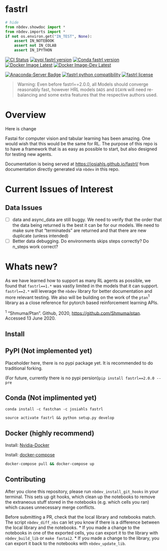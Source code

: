 fastrl
================

<!-- WARNING: THIS FILE WAS AUTOGENERATED! DO NOT EDIT! -->

``` python
# hide
from nbdev.showdoc import *
from nbdev.imports import *
if not os.environ.get("IN_TEST", None):
    assert IN_NOTEBOOK
    assert not IN_COLAB
    assert IN_IPYTHON
```

[![CI
Status](https://github.com/josiahls/fastrl/workflows/Fastrl%20Testing/badge.svg)](https://github.com/josiahls/fastrl/actions?query=workflow%3A%22Fastrl+Testing%22)
[![pypi fastrl
version](https://img.shields.io/pypi/v/fastrl.svg)](https://pypi.python.org/pypi/fastrl)
[![Conda fastrl
version](https://img.shields.io/conda/v/josiahls/fastrl.svg)](https://anaconda.org/josiahls/fastrl)
[![Docker Image
Latest](https://img.shields.io/docker/v/josiahls/fastrl?label=Docker&sort=date.png)](https://hub.docker.com/repository/docker/josiahls/fastrl)
[![Docker Image-Dev
Latest](https://img.shields.io/docker/v/josiahls/fastrl-dev?label=Docker%20Dev&sort=date.png)](https://hub.docker.com/repository/docker/josiahls/fastrl-dev)

[![Anaconda-Server
Badge](https://anaconda.org/josiahls/fastrl/badges/platforms.svg)](https://anaconda.org/josiahls/fastrl)
[![fastrl python
compatibility](https://img.shields.io/pypi/pyversions/fastrl.svg)](https://pypi.python.org/pypi/fastrl)
[![fastrl
license](https://img.shields.io/pypi/l/fastrl.svg)](https://pypi.python.org/pypi/fastrl)

> Warning: Even before fastrl==2.0.0, all Models should converge
> reasonably fast, however HRL models `DADS` and `DIAYN` will need
> re-balancing and some extra features that the respective authors used.

# Overview

Here is change

Fastai for computer vision and tabular learning has been amazing. One
would wish that this would be the same for RL. The purpose of this repo
is to have a framework that is as easy as possible to start, but also
designed for testing new agents.

Documentation is being served at https://josiahls.github.io/fastrl/ from
documentation directly generated via `nbdev` in this repo.

# Current Issues of Interest

## Data Issues

-   [ ] data and async_data are still buggy. We need to verify that the
    order that the data being returned is the best it can be for our
    models. We need to make sure that “terminateds” are returned and
    that there are new duplicate (unless intended)
-   [ ] Better data debugging. Do environments skips steps correctly? Do
    n_steps work correct?

# Whats new?

As we have learned how to support as many RL agents as possible, we
found that `fastrl==1.*` was vastly limited in the models that it can
support. `fastrl==2.*` will leverage the `nbdev` library for better
documentation and more relevant testing. We also will be building on the
work of the `ptan`<sup>1</sup> library as a close reference for pytorch
based reinforcement learning APIs.

<sup>1</sup> “Shmuma/Ptan”. Github, 2020,
https://github.com/Shmuma/ptan. Accessed 13 June 2020.

## Install

## PyPI (Not implemented yet)

Placeholder here, there is no pypi package yet. It is recommended to do
traditional forking.

(For future, currently there is no pypi
persion)`pip install fastrl==2.0.0 --pre`

## Conda (Not implimented yet)

`conda install -c fastchan -c josiahls fastrl`

`source activate fastrl && python setup.py develop`

## Docker (highly recommend)

Install:
[Nvidia-Docker](https://docs.nvidia.com/datacenter/cloud-native/container-toolkit/install-guide.html#docker)

Install: [docker-compose](https://docs.docker.com/compose/install/)

``` bash
docker-compose pull && docker-compose up
```

## Contributing

After you clone this repository, please run `nbdev_install_git_hooks` in
your terminal. This sets up git hooks, which clean up the notebooks to
remove the extraneous stuff stored in the notebooks (e.g. which cells
you ran) which causes unnecessary merge conflicts.

Before submitting a PR, check that the local library and notebooks
match. The script `nbdev_diff_nbs` can let you know if there is a
difference between the local library and the notebooks. \* If you made a
change to the notebooks in one of the exported cells, you can export it
to the library with `nbdev_build_lib` or `make fastai2`. \* If you made
a change to the library, you can export it back to the notebooks with
`nbdev_update_lib`.
